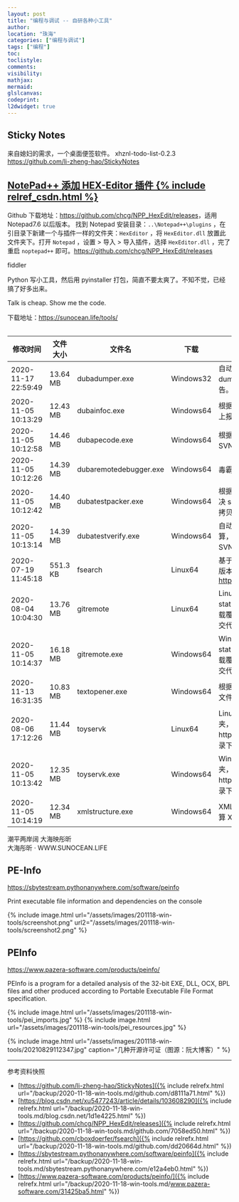 ```yaml
---
layout: post
title: "编程与调试 -- 自研各种小工具"
author:
location: "珠海"
categories: ["编程与调试"]
tags: ["编程"]
toc:
toclistyle:
comments:
visibility:
mathjax:
mermaid:
glslcanvas:
codeprint:
l2dwidget: true
---
```



## Sticky Notes

来自媳妇的需求，一个桌面便签软件。
xhznl-todo-list-0.2.3
<https://github.com/li-zheng-hao/StickyNotes>


## [NotePad++ 添加 HEX-Editor 插件 {% include relref_csdn.html %}](https://blog.csdn.net/xu5477243/article/details/103608290)

Github 下载地址：<https://github.com/chcg/NPP_HexEdit/releases>，适用 Notepad7.6 以后版本。
找到 Notepad 安装目录：`..\Notepad++\plugins` ，在引目录下新建一个与插件一样的文件夹：`HexEditor` ，将 `HexEditor.dll` 放置此文件夹下。打开 `Notepad` ，设置 > 导入 > 导入插件，选择 `HexEditor.dll` ，完了重启 `noptepad++` 即可。<https://github.com/chcg/NPP_HexEdit/releases>

fiddler

Python 写小工具，然后用 pyinstaller 打包，简直不要太爽了。不知不觉，已经搞了好多出来。

Talk is cheap. Show me the code.

下载地址：<https://sunocean.life/tools/>

<table class="tablestyle" ntablew="2:2:3:2:8"></table>

| 修改时间 | 文件大小 | 文件名 | 下载 | 备注 |
| ----- | ----- | ----- | ----- | ----- |
| 2020-11-17 22:59:49 | 13.64 MB | dubadumper.exe | Windows32 | 自动分析毒霸 dump 平台下载下来的 dump，自动匹配所有 pdb，并给出报告。 |
| 2020-11-05 10:13:29 | 12.43 MB | dubainfoc.exe | Windows64 | 根据毒霸 Infoc kfmt 文件，自动生成 C++ 上报代码。 |
| 2020-11-05 10:12:58 | 14.46 MB | dubapecode.exe | Windows64 | 根据毒霸外网 PE 文件，自动分析代码 SVN/GIT 位置。 |
| 2020-11-05 10:12:26 | 14.39 MB | dubaremotedebugger.exe | Windows64 | 毒霸远程调试辅助工具。 |
| 2020-11-05 10:12:42 | 14.40 MB | dubatestpacker.exe | Windows64 | 根据路径清单，自动打包和还原文件。（解决 svn replaced 问题，从 svn Commit 拷贝所有改动的 full paths 另存为文本） |
| 2020-11-05 10:13:14 | 14.39 MB | dubatestverify.exe | Windows64 | 自动完成提测文件 签名校验 和 MD5 计算，支持本地路径、共享路径、FTP 和 SVN 网址。 |
| 2020-07-19 11:45:18 | 551.3 KB | fsearch | Linux64 | 基于名称快速定位文件和文件夹。CentOS 版本的 Everything，构建自：<https://github.com/cboxdoerfer/fsearch> |
| 2020-08-04 10:04:30 | 13.76 MB | gitremote | Linux64 | Linux Git 代码打包工具。根据 “git status” 代码改动，提供代码打包上传和下载覆盖的功能，方便跨系统 Review 和提交代码。 |
| 2020-11-05 10:14:37 | 16.18 MB | gitremote.exe | Windows64 | Windows Git 代码打包工具。根据 “git status” 代码改动，提供代码打包上传和下载覆盖的功能，方便跨系统 Review 和提交代码。 |
| 2020-11-13 16:31:35 | 10.83 MB | textopener.exe | Windows64 | 根据清单，用 Notepad++ 批量打开本地文件，或者用 Chrome 批量打开网址。 |
| 2020-08-06 17:12:26 | 11.44 MB | toyservk | Linux64 | Linux 局域网共享利器。放到任意文件夹，双击运行，即可通过 http://localhost:8000/ 浏览和下载那个目录下的文件了。 |
| 2020-11-05 10:13:42 | 12.35 MB | toyservk.exe | Windows64 | Windows 局域网共享利器。放到任意文件夹，双击运行，即可通过 http://localhost:8000/ 浏览和下载那个目录下的文件了。 |
| 2020-11-05 10:14:19 | 12.34 MB | xmlstructure.exe | Windows64 | XML 文件格式校验，格式化输出，同时计算 XML 的结构。 |

潮平两岸阔
大海映彤昕<br/>
大海彤昕 · WWW.SUNOCEAN.LIFE


## PE-Info

<https://sbytestream.pythonanywhere.com/software/peinfo>

Print executable file information and dependencies on the console

{% include image.html url="/assets/images/201118-win-tools/screenshot.png"
url2="/assets/images/201118-win-tools/screenshot2.png" %}


## PEInfo

<https://www.pazera-software.com/products/peinfo/>

PEInfo is a program for a detailed analysis of the 32-bit EXE, DLL, OCX, BPL files and other produced according to Portable Executable File Format specification.

{% include image.html url="/assets/images/201118-win-tools/pei_imports.jpg" %}
{% include image.html url="/assets/images/201118-win-tools/pei_resources.jpg" %}

{% include image.html url="/assets/images/201118-win-tools/20210829112347.jpg" caption="几种开源许可证（图源：阮大博客）" %}



<hr class='reviewline'/>
<p class='reviewtip'><script type='text/javascript' src='{% include relref.html url="/assets/reviewjs/blogs/2020-11-18-win-tools.md.js" %}'></script></p>
<font class='ref_snapshot'>参考资料快照</font>

- [https://github.com/li-zheng-hao/StickyNotes]({% include relrefx.html url="/backup/2020-11-18-win-tools.md/github.com/d8111a71.html" %})
- [https://blog.csdn.net/xu5477243/article/details/103608290]({% include relrefx.html url="/backup/2020-11-18-win-tools.md/blog.csdn.net/1d1e4225.html" %})
- [https://github.com/chcg/NPP_HexEdit/releases]({% include relrefx.html url="/backup/2020-11-18-win-tools.md/github.com/7058ed50.html" %})
- [https://github.com/cboxdoerfer/fsearch]({% include relrefx.html url="/backup/2020-11-18-win-tools.md/github.com/dd20664d.html" %})
- [https://sbytestream.pythonanywhere.com/software/peinfo]({% include relrefx.html url="/backup/2020-11-18-win-tools.md/sbytestream.pythonanywhere.com/e12a4eb0.html" %})
- [https://www.pazera-software.com/products/peinfo/]({% include relrefx.html url="/backup/2020-11-18-win-tools.md/www.pazera-software.com/31425ba5.html" %})

